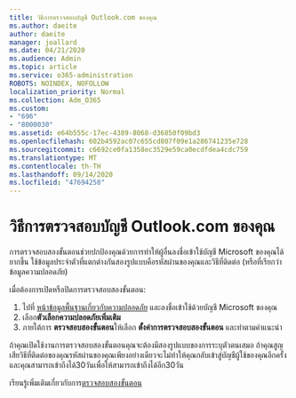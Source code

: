 ```yaml
---
title: วิธีการตรวจสอบบัญชี Outlook.com ของคุณ
ms.author: daeite
author: daeite
manager: joallard
ms.date: 04/21/2020
ms.audience: Admin
ms.topic: article
ms.service: o365-administration
ROBOTS: NOINDEX, NOFOLLOW
localization_priority: Normal
ms.collection: Adm_O365
ms.custom:
- "696"
- "8000030"
ms.assetid: e64b555c-17ec-4389-8068-d36850f09bd3
ms.openlocfilehash: 602b4592ac07c655cd807f09e1a286741235e728
ms.sourcegitcommit: c6692ce0fa1358ec3529e59ca0ecdfdea4cdc759
ms.translationtype: MT
ms.contentlocale: th-TH
ms.lasthandoff: 09/14/2020
ms.locfileid: "47694258"
---
```

# <a name="how-to-verify-your-outlookcom-account"></a>วิธีการตรวจสอบบัญชี Outlook.com ของคุณ

การตรวจสอบสองขั้นตอนช่วยปกป้องคุณด้วยการทำให้ผู้อื่นลงชื่อเข้าใช้บัญชี Microsoft ของคุณได้ยากขึ้น ใช้ข้อมูลประจำตัวที่แตกต่างกันสองรูปแบบคือรหัสผ่านของคุณและวิธีที่ติดต่อ (หรือที่เรียกว่าข้อมูลความปลอดภัย)
  
เมื่อต้องการเปิดหรือปิดการตรวจสอบสองขั้นตอน:
  
1. ไปที่ [หน้าข้อมูลพื้นฐานเกี่ยวกับความปลอดภัย](https://go.microsoft.com/fwlink/?linkid=842325) และลงชื่อเข้าใช้ด้วยบัญชี Microsoft ของคุณ
2. เลือก**ตัวเลือกความปลอดภัยเพิ่มเติม**
3. ภายใต้การ **ตรวจสอบสองขั้นตอน**ให้เลือก **ตั้งค่าการตรวจสอบสองขั้นตอน** และทำตามคำแนะนำ

ถ้าคุณเปิดใช้งานการตรวจสอบสองขั้นตอนคุณจะต้องมีสองรูปแบบของการระบุตัวตนเสมอ ถ้าคุณสูญเสียวิธีที่ติดต่อของคุณรหัสผ่านของคุณเพียงอย่างเดียวจะไม่ทำให้คุณกลับเข้าสู่บัญชีผู้ใช้ของคุณอีกครั้งและคุณสามารถเข้าถึงได้30วันเพื่อให้สามารถเข้าถึงได้อีก30วัน
  
เรียนรู้เพิ่มเติมเกี่ยวกับการ[ตรวจสอบสองขั้นตอน](https://go.microsoft.com/fwlink/?linkid=872270)
  